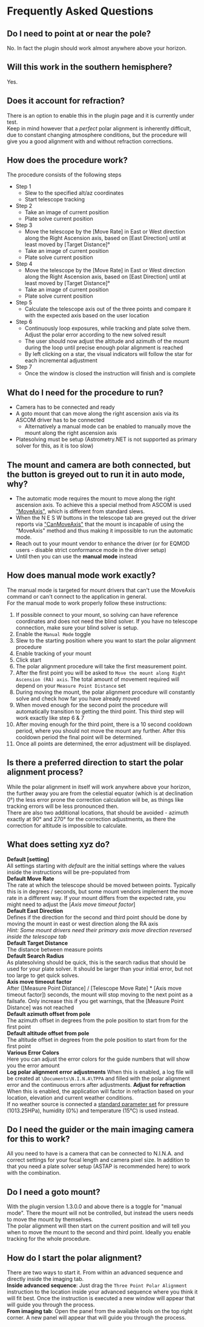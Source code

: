 ﻿# Frequently Asked Questions

## Do I need to point at or near the pole?

No. In fact the plugin should work almost anywhere above your horizon. 

## Will this work in the southern hemisphere?

Yes.

## Does it account for refraction?

There is an option to enable this in the plugin page and it is currently under test.  
Keep in mind however that a *perfect* polar alignment is inherently difficult, due to constant changing atmosphere conditions, but the procedure will give you a good alignment with and without refraction corrections.

## How does the procedure work?

The procedure consists of the following steps  

* Step 1  
    + Slew to the specified alt/az coordinates
    + Start telescope tracking  
* Step 2  
    + Take an image of current position
    + Plate solve current position  
* Step 3  
    + Move the telescope by the [Move Rate] in East or West direction along the Right Ascension axis, based on [East Direction] until at least moved by [Target Distance]°
    + Take an image of current position
    + Plate solve current position  
* Step 4  
    + Move the telescope by the [Move Rate] in East or West direction along the Right Ascension axis, based on [East Direction] until at least moved by [Target Distance]°
    + Take an image of current position
    + Plate solve current position  
* Step 5  
    + Calculate the telescope axis out of the three points and compare it with the expected axis based on the user location  
* Step 6  
    + Continuously loop exposures, while tracking and plate solve them. Adjust the polar error according to the new solved result
    + The user should now adjust the altitude and azimuth of the mount during the loop until precise enough polar alignment is reached
    + By left clicking on a star, the visual indicators will follow the star for each incremental adjustment  
* Step 7  
    + Once the window is closed the instruction will finish and is complete

## What do I need for the procedure to run?

* Camera has to be connected and ready
* A goto mount that can move along the right ascension axis via its ASCOM driver has to be connected
  + Alternatively a manual mode can be enabled to manually move the mount along the right ascension axis
* Platesolving must be setup (Astrometry.NET is not supported as primary solver for this, as it is too slow)

## The mount and camera are both connected, but the button is greyed out to run it in auto mode, why?

* The automatic mode requires the mount to move along the right ascension axis. To achieve this a special method from ASCOM is used ["MoveAxis"](https://ascom-standards.org/Help/Platform/html/M_ASCOM_DeviceInterface_ITelescopeV3_MoveAxis.htm), which is different from standard slews.
* When the N E S W buttons in the telescope tab are greyed out the driver reports via ["CanMoveAxis"](https://ascom-standards.org/Help/Platform/html/M_ASCOM_DeviceInterface_ITelescopeV3_CanMoveAxis.htm) that the mount is incapable of using the "MoveAxis" method and thus making it impossible to run the automatic mode.
* Reach out to your mount vendor to enhance the driver (or for EQMOD users - disable strict conformance mode in the driver setup)  
* Until then you can use the **manual mode** instead

## How does manual mode work exactly?

The manual mode is targeted for mount drivers that can't use the MoveAxis command or can't connect to the application in general.  
For the manual mode to work properly follow these instructions:

1. If possible connect to your mount, so solving can have reference coordinates and does not need the blind solver. If you have no telescope connection, make sure your blind solver is setup.  
2. Enable the `Manual Mode` toggle  
3. Slew to the starting position where you want to start the polar alignment procedure  
4. Enable tracking of your mount  
5. Click start   
6. The polar alignment procedure will take the first measurement point.  
7. After the first point you will be asked to `Move the mount along Right Ascension (RA) axis`. The total amount of movement required will depend on your `Measure Point Distance` set   
8. During moving the mount, the polar alignment procedure will constantly solve and check how far you have already moved  
9. When moved enough for the second point the procedure will automatically transition to getting the third point. This third step will work exactly like step 6 & 7  
10. After moving enough for the third point, there is a 10 second cooldown period, where you should not move the mount any further. After this cooldown period the final point will be determined.  
11. Once all points are determined, the error adjustment will be displayed.  

## Is there a preferred direction to start the polar alignment process?

While the polar alignment in itself will work anywhere above your horizon, the further away you are from the celestial equator (which is at declination 0°) 
the less error prone the correction calculation will be, as things like tracking errors will be less pronounced then.  
There are also two additional locations, that should be avoided - azimuth exactly at 90° and 270° for the correction adjustments, as there the correction for altitude is impossible to calculate.

## What does setting xyz do?

**Default [setting]**  
All settings starting with *default* are the initial settings where the values inside the instructions will be pre-populated from  
**Default Move Rate**  
The rate at which the telescope should be moved between points. Typically this is in degrees / seconds, but some mount vendors implement the move rate in a different way. If your mount differs from the expected rate, you might need to adjust the [*Axis move timeout factor*]  
**Default East Direction**  
Defines if the direction for the second and third point should be done by moving the mount in east or west direction along the RA axis  
*Hint: Some mount drivers need their primary axis move direction reversed inside the telescope tab*  
**Default Target Distance**  
The distance between measure points  
**Default Search Radius**  
As platesolving should be quick, this is the search radius that should be used for your plate solver. It should be larger than your initial error, but not too large to get quick solves.  
**Axis move timeout factor**  
After ([Measure Point Distance] / [Telescope Move Rate] * [Axis move timeout factor]) seconds, the mount will stop moving to the next point as a failsafe. Only increase this if you get warnings, that the [Measure Point Distance] was not reached  
**Default azimuth offset from pole**  
The azimuth offset in degrees from the pole position to start from for the first point  
**Default altitude offset from pole**  
The altitude offset in degrees from the pole position to start from for the first point  
**Various Error Colors**  
Here you can adjust the error colors for the guide numbers that will show you the error amount  
**Log polar alignment error adjustments**
When this is enabled, a log file will be created at `\Documents\N.I.N.A\TPPA` and filled with the polar alignment error and the continuous errors after adjustments. 
**Adjust for refraction**
When this is enabled, the application will factor in refraction based on your location, elevation and current weather conditions.  
If no weather source is connected a [standard parameter set](https://en.wikipedia.org/wiki/Standard_temperature_and_pressure) for pressure (1013.25HPa), humidity (0%) and temperature (15°C) is used instead.


## Do I need the guider or the main imaging camera for this to work?

All you need to have is a camera that can be connected to N.I.N.A. and correct settings for your focal length and camera pixel size.
In addition to that you need a plate solver setup (ASTAP is recommended here) to work with the combination.

## Do I need a goto mount?

With the plugin version 1.3.0.0 and above there is a toggle for "manual mode". There the mount will not be controlled, but instead the users needs to move the mount by themselves.  
The polar alignment will then start on the current position and will tell you when to move the mount to the second and third point. Ideally you enable tracking for the whole procedure.

## How do I start the polar alignment?

There are two ways to start it. From within an advanced sequence and directly inside the imaging tab.  
**Inside advanced sequence**: Just drag the `Three Point Polar Alignment` instruction to the location inside your advanced sequence where you think it will fit best. Once the instruction is executed a new window will appear that will guide you through the process.  
**From imaging tab**: Open the panel from the available tools on the top right corner. A new panel will appear that will guide you through the process.